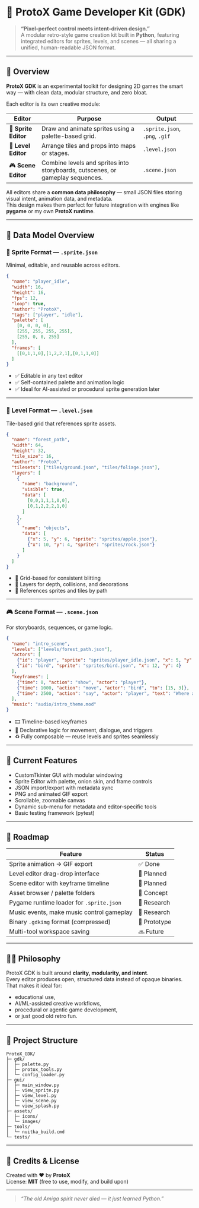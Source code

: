 # 🧩 ProtoX Game Developer Kit (GDK)

> **“Pixel-perfect control meets intent-driven design.”**\
> A modular retro-style game creation kit built in **Python**, featuring
> integrated editors for sprites, levels, and scenes — all sharing a unified,
> human-readable JSON format.

---

## 🚀 Overview

**ProtoX GDK** is an experimental toolkit for designing 2D games the smart way
— with clean data, modular structure, and zero bloat.

Each editor is its own creative module:

| Editor               | Purpose                                                                        | Output                         |
| -------------------- | ------------------------------------------------------------------------------ | ------------------------------ |
| 🎨 **Sprite Editor** | Draw and animate sprites using a palette-based grid.                           | `.sprite.json`, `.png`, `.gif` |
| 🧱 **Level Editor**  | Arrange tiles and props into maps or stages.                                   | `.level.json`                  |
| 🎮 **Scene Editor**  | Combine levels and sprites into storyboards, cutscenes, or gameplay sequences. | `.scene.json`                  |

All editors share a **common data philosophy** — small JSON files storing visual
intent, animation data, and metadata.\
This design makes them perfect for future integration with engines like **pygame**
or my own **ProtoX runtime**.

---

## 🧠 Data Model Overview

### 🎨 Sprite Format — `.sprite.json`

Minimal, editable, and reusable across editors.

```json
{
  "name": "player_idle",
  "width": 16,
  "height": 16,
  "fps": 12,
  "loop": true,
  "author": "ProtoX",
  "tags": ["player", "idle"],
  "palette": [
    [0, 0, 0, 0],
    [255, 255, 255, 255],
    [255, 0, 0, 255]
  ],
  "frames": [
    [[0,1,1,0],[1,2,2,1],[0,1,1,0]]
  ]
}
```

- ✅ Editable in any text editor
- ✅ Self-contained palette and animation logic
- ✅ Ideal for AI-assisted or procedural sprite generation later

---

### 🧱 Level Format — `.level.json`

Tile-based grid that references sprite assets.

```json
{
  "name": "forest_path",
  "width": 64,
  "height": 32,
  "tile_size": 16,
  "author": "ProtoX",
  "tilesets": ["tiles/ground.json", "tiles/foliage.json"],
  "layers": [
    {
      "name": "background",
      "visible": true,
      "data": [
        [0,0,1,1,1,0,0],
        [0,1,2,2,2,1,0]
      ]
    },
    {
      "name": "objects",
      "data": [
        {"x": 5, "y": 6, "sprite": "sprites/apple.json"},
        {"x": 10, "y": 4, "sprite": "sprites/rock.json"}
      ]
    }
  ]
}
```

- 🔲 Grid-based for consistent blitting
- 🧩 Layers for depth, collisions, and decorations
- 🔗 References sprites and tiles by path

---

### 🎮 Scene Format — `.scene.json`

For storyboards, sequences, or game logic.

```json
{
  "name": "intro_scene",
  "levels": ["levels/forest_path.json"],
  "actors": [
    {"id": "player", "sprite": "sprites/player_idle.json", "x": 5, "y": 8},
    {"id": "bird", "sprite": "sprites/bird.json", "x": 12, "y": 4}
  ],
  "keyframes": [
    {"time": 0, "action": "show", "actor": "player"},
    {"time": 1000, "action": "move", "actor": "bird", "to": [15, 3]},
    {"time": 2500, "action": "say", "actor": "player", "text": "Where am I?"}
  ],
  "music": "audio/intro_theme.mod"
}
```

- 🎞️ Timeline-based keyframes
- 🧠 Declarative logic for movement, dialogue, and triggers
- ♻️ Fully composable — reuse levels and sprites seamlessly

---

## 🧪 Current Features

- CustomTkinter GUI with modular windowing
- Sprite Editor with palette, onion skin, and frame controls
- JSON import/export with metadata sync
- PNG and animated GIF export
- Scrollable, zoomable canvas
- Dynamic sub-menu for metadata and editor-specific tools
- Basic testing framework (pytest)

---

## 🔮 Roadmap

| Feature                                  | Status       |
| ---------------------------------------- | ------------ |
| Sprite animation → GIF export            | ✅ Done      |
| Level editor drag-drop interface         | 🚧 Planned   |
| Scene editor with keyframe timeline      | 🚧 Planned   |
| Asset browser / palette folders          | 🧩 Concept   |
| Pygame runtime loader for `.sprite.json` | 🧠 Research  |
| Music events, make music control gameplay| 🧠 Research  |
| Binary `.gdkimg` format (compressed)     | 🧪 Prototype |
| Multi-tool workspace saving              | 🔜 Future    |


---

## 🧑‍💻 Philosophy

ProtoX GDK is built around **clarity, modularity, and intent**.\
Every editor produces open, structured data instead of opaque binaries.\
That makes it ideal for:

- educational use,
- AI/ML-assisted creative workflows,
- procedural or agentic game development,
- or just good old retro fun.

---

## 📂 Project Structure

```
ProtoX_GDK/
├─ gdk/
│  ├─ palette.py
│  ├─ protox_tools.py
│  └─ config_loader.py
├─ gui/
│  ├─ main_window.py
│  ├─ view_sprite.py
│  ├─ view_level.py
│  ├─ view_scene.py
│  └─ view_splash.py
├─ assets/
│  ├─ icons/
│  └─ images/
├─ tools/
│  └─ nuitka_build.cmd
└─ tests/
```

---

## 🧠 Credits & License

Created with ❤️ by **ProtoX**\
License: **MIT** (free to use, modify, and build upon)

---

> *“The old Amiga spirit never died — it just learned Python.”*
